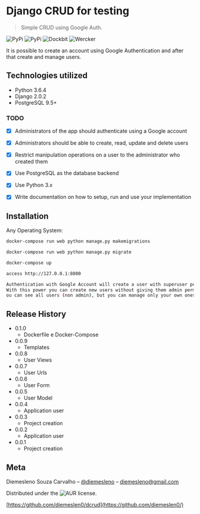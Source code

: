 # Django CRUD for testing 
> Simple CRUD using Google Auth. 

![PyPi][python-image]
![PyPi][status-image]
![Dockbit][deploy-image]
![Wercker][build-image]

It is possible to create an account using Google Authentication and after that
create and manage users.

## Technologies utilized
* Python 3.6.4
* Django 2.0.2
* PostgreSQL 9.5+

### TODO

- [x] Administrators of the app should authenticate using a Google account
- [x] Administrators should be able to create, read, update and delete users
- [x] Restrict manipulation operations on a user to the administrator who created them 
- [x] Use PostgreSQL as the database backend
- [x] Use Python 3.x
- [x] Write documentation on how to setup, run and use your implementation


## Installation

Any Operating System:

```sh
docker-compose run web python manage.py makemigrations

docker-compose run web python manage.py migrate

docker-compose up

access http://127.0.0.1:8000

Authentication with Google Account will create a user with superuser power (administrator). 
With this power you can create new users without giving them admin permissions. 
ou can see all users (non admin), but you can manage only your own ones.
```

## Release History
* 0.1.0
    * Dockerfile e Docker-Compose
* 0.0.9
    * Templates
* 0.0.8
    * User Views
* 0.0.7
    * User Urls
* 0.0.6
    * User Form
* 0.0.5
    * User Model
* 0.0.4
    * Application user
* 0.0.3
    * Project creation
* 0.0.2
    * Application user
* 0.0.1
    * Project creation

## Meta

Diemesleno Souza Carvalho – [@diemesleno](https://twitter.com/diemesleno) – diemesleno@gmail.com

Distributed under the ![AUR][gpl-image] license. 

[https://github.com/diemeslen0/dcrud](https://github.com/diemeslen0/)

[python-image]: https://img.shields.io/pypi/pyversions/Django.svg?style=flat-square
[gpl-image]: https://img.shields.io/aur/license/yaourt.svg?style=flat-square
[status-image]: https://img.shields.io/pypi/status/Django.svg?style=flat-square
[build-image]: https://img.shields.io/wercker/ci/wercker/docs.svg
[deploy-image]: https://img.shields.io/dockbit/DockbitStatus/health.svg?token=TvavttxFHJ4qhnKstDxrvBXM&style=flat-square
